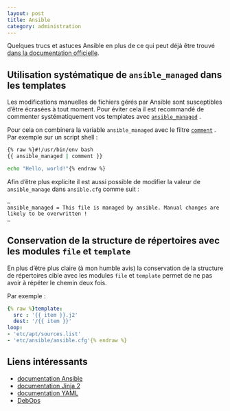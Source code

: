 ```yaml
---
layout: post
title: Ansible
category: administration
---
```


Quelques trucs et astuces Ansible en plus de ce qui peut déjà être
trouvé [dans la documentation officielle](http://docs.ansible.com/playbooks_best_practices.html).

## Utilisation systématique de `ansible_managed` dans les templates

Les modifications manuelles de fichiers gérés par Ansible sont susceptibles d’être écrasées à tout moment. Pour éviter
cela il est recommandé de commenter systématiquement vos templates avec
[`ansible_managed`](https://docs.ansible.com/ansible/latest/reference_appendices/config.html?highlight=ansible_managed#default-managed-str)
.

Pour cela on combinera la variable `ansible_managed` avec le
filtre [`comment`](https://docs.ansible.com/ansible/latest/user_guide/playbooks_filters.html?highlight=comment#comment-filter)
. Par exemple sur un script shell :

```bash
{% raw %}#!/usr/bin/env bash
{{ ansible_managed | comment }}

echo "Hello, world!"{% endraw %}
```

Afin d’être plus explicite il est aussi possible de modifier la valeur de `ansible_manage` dans
`ansible.cfg` comme suit :

```
…
ansible_managed = This file is managed by ansible. Manual changes are likely to be overwritten !
…
```

## Conservation de la structure de répertoires avec les modules `file` et `template`

En plus d’être plus claire (à mon humble avis) la conservation de la structure de répertoires cible avec les
modules `file` et `template` permet de ne pas avoir à répéter le chemin deux fois.

Par exemple :

```yaml
{% raw %}template:
  src : '{{ item }}.j2'
  dest: '/{{ item }}'
loop:
- 'etc/apt/sources.list'
- 'etc/ansible/ansible.cfg'{% endraw %}
```

## Liens intéressants

- [documentation Ansible](http://docs.ansible.com/)
- [documentation Jinja 2](http://jinja.pocoo.org/docs/)
- [documentation YAML](http://www.yaml.org/spec/1.2/spec.html)
- [DebOps](http://debops.org/)
